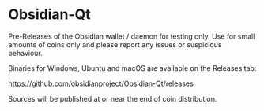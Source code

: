 # Obsidian-Qt

Pre-Releases of the Obsidian wallet / daemon for testing only. Use for small amounts of coins only and please report any issues or suspicious behaviour.

Binaries for Windows, Ubuntu and macOS are available on the Releases tab:

https://github.com/obsidianproject/Obsidian-Qt/releases

Sources will be published at or near the end of coin distribution.
